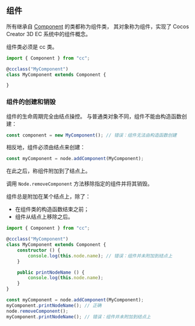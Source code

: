 
## 组件

所有继承自 [Component]() 的类都称为组件类，
其对象称为组件，实现了 Cocos Creator 3D EC 系统中的组件概念。

组件类必须是 cc 类。

```ts
import { Component } from "cc";

@ccclass("MyComponent")
class MyComponent extends Component {

}
```

### 组件的创建和销毁

组件的生命周期完全由结点操控。
与普通类对象不同，组件不能由构造函数创建：

```ts
const component = new MyComponent(); // 错误：组件无法由构造函数创建
```

相反地，组件必须由结点来创建：

```ts
const myComponent = node.addComponent(MyComponent);
```

在此之后，称组件附加到了结点上。

调用 `Node.removeComponent` 方法移除指定的组件并将其销毁。

组件总是附加在某个结点上，除了：

- 在组件类的构造函数结束之前；
- 组件从结点上移除之后。

```ts
import { Component } from "cc";

@ccclass("MyComponent")
class MyComponent extends Component {
    constructor () {
        console.log(this.node.name); // 错误：组件并未附加到结点上
    }

    public printNodeName () {
        console.log(this.node.name);
    }
}

const myComponent = node.addComponent(MyComponent);
myComponent.printNodeName(); // 正确
node.removeComponent();
myComponent.printNodeName(); // 错误：组件并未附加到结点上
```